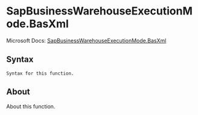 ---
---

# SapBusinessWarehouseExecutionMode.BasXml

Microsoft Docs: [SapBusinessWarehouseExecutionMode.BasXml](https://docs.microsoft.com/en-us/powerquery-m/sapbusinesswarehouseexecutionmode-basxml)

## Syntax

```powerquery-m
Syntax for this function.
```

## About

About this function.

